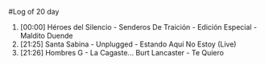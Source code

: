 #Log of 20 day

1. [00:00] Héroes del Silencio - Senderos De Traición - Edición Especial - Maldito Duende
1. [21:25] Santa Sabina - Unplugged - Estando Aquí No Estoy (Live)
1. [21:26] Hombres G - La Cagaste... Burt Lancaster - Te Quiero
